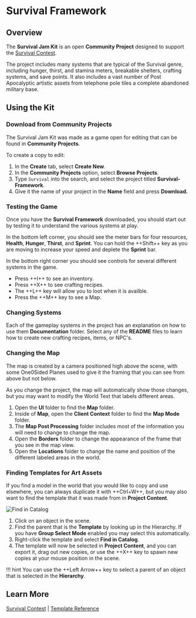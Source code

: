 # Survival Framework

## Overview

The **Survival Jam Kit** is an open **Community Project** designed to support the [Survival Contest](https://fall2020jam.coregames.com/).

The project includes many systems that are typical of the Survival genre, including hunger, thirst, and stamina meters, breakable shelters, crafting systems, and save points. It also includes a vast number of Post Apocalyptic artistic assets from telephone pole tiles a complete abandoned military base.

## Using the Kit

### Download from Community Projects

The Survival Jam Kit was made as a game open for editing that can be found in **Community Projects**.

To create a copy to edit:

1. In the **Create** tab, select **Create New**.
2. In the **Community Projects** option, select **Browse Projects**.
3. Type ``Survival`` into the search, and select the project titled **Survival-Framework**.
4. Give it the name of your project in the **Name** field and press **Download.**

### Testing the Game

Once you have the **Survival Framework** downloaded, you should start out by testing it to understand the various systems at play.

In the bottom left corner, you should see the meter bars for four resources, **Health**, **Hunger**, **Thirst**, and **Sprint**. You can hold the ++Shift++ key as you are moving to increase your speed and deplete the **Sprint** bar.

In the bottom right corner you should see controls for several different systems in the game.

- Press ++I++ to see an inventory.
- Press ++X++ to see crafting recipes.
- The ++L++ key will allow you to loot when it is availble.
- Press the ++M++ key to see a Map.

### Changing Systems

Each of the gameplay systems in the project has an explanation on how to use them **Documentation** folder. Select any of the **README** files to learn how to create new crafting recipes, items, or NPC's.

### Changing the Map

The map is created by a camera positioned high above the scene, with some One0Sided Planes used to give it the framing that you can see from above but not below.

As you change the project, the map will automatically show those changes, but you may want to modify the World Text that labels different areas.

1. Open the **UI** folder to find the **Map** folder.
2. Inside of **Map**, open the **Client Context** folder to find the **Map Mode** folder.
3. The **Map Post Processing** folder includes most of the information you will need to change to change the map.
4. Open the **Borders** folder to change the appearance of the frame that you see in the map view.
5. Open the **Locations** folder to change the name and position of the different labeled areas in the world.

### Finding Templates for Art Assets

If you find a model in the world that you would like to copy and use elsewhere, you can always duplicate it with ++Ctrl+W++, but you may also want to find the template that it was made from in **Project Content**.

![Find in Catalog]()

1. Click on an object in the scene.
2. Find the parent that is the **Template** by looking up in the Hierarchy. If you have **Group Select Mode** enabled you may select this automatically.
3. Right-click the template and select **Find in Catalog**.
4. The template will now be selected in **Project Content**, and you can export it, drag out new copies, or use the ++X++ key to spawn new copies at your mouse position in the scene.

!!! hint
    You can use the ++Left Arrow++ key to select a parent of an object that is selected in the **Hierarchy**.

## Learn More

[Survival Contest](https://fall2020jam.coregames.com/) | [Template Reference](template_reference.md)